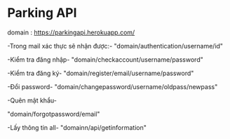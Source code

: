 # Parking API




domain : https://parkingapi.herokuapp.com/




-Trong mail xác thực sẽ nhận được:-
"domain/authentication/username/id"

-Kiểm tra đăng nhập-
"domain/checkaccount/username/password"

-Kiểm tra đăng ký-
"domain/register/email/username/password"

-Đổi password-
"domain/changepassword/username/oldpass/newpass"

-Quên mật khẩu-

"domain/forgotpassword/email"

-Lấy thông tin all-
"domainn/api/getinformation"
